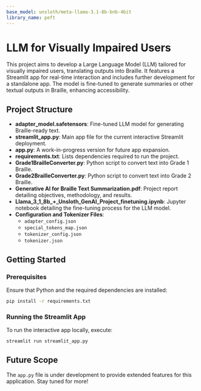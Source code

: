 ```yaml
---
base_model: unsloth/meta-llama-3.1-8b-bnb-4bit
library_name: peft
---
```


# LLM for Visually Impaired Users

This project aims to develop a Large Language Model (LLM) tailored for visually impaired users, translating outputs into Braille. It features a Streamlit app for real-time interaction and includes further development for a standalone app. The model is fine-tuned to generate summaries or other textual outputs in Braille, enhancing accessibility.

## Project Structure

- **adapter_model.safetensors**: Fine-tuned LLM model for generating Braille-ready text.
- **streamlit_app.py**: Main app file for the current interactive Streamlit deployment.
- **app.py**: A work-in-progress version for future app expansion.
- **requirements.txt**: Lists dependencies required to run the project.
- **Grade1BrailleConverter.py**: Python script to convert text into Grade 1 Braille.
- **Grade2BrailleConverter.py**: Python script to convert text into Grade 2 Braille.
- **Generative AI for Braille Text Summarization.pdf**: Project report detailing objectives, methodology, and results.
- **Llama_3_1_8b_+_Unsloth_GenAI_Project_finetuning.ipynb**: Jupyter notebook detailing the fine-tuning process for the LLM model.
- **Configuration and Tokenizer Files**:
  - `adapter_config.json`
  - `special_tokens_map.json`
  - `tokenizer_config.json`
  - `tokenizer.json`

## Getting Started

### Prerequisites

Ensure that Python and the required dependencies are installed:
```bash
pip install -r requirements.txt
```

### Running the Streamlit App

To run the interactive app locally, execute:
```bash
streamlit run streamlit_app.py
```

## Future Scope

The `app.py` file is under development to provide extended features for this application. Stay tuned for more!
